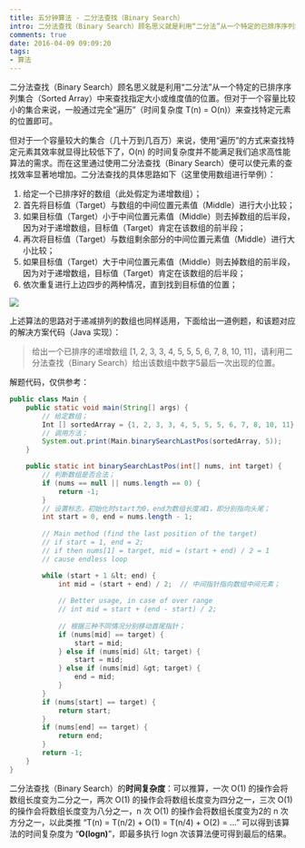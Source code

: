 ```yaml
---
title: 五分钟算法 - 二分法查找（Binary Search）
intro: 二分法查找（Binary Search）顾名思义就是利用“二分法”从一个特定的已排序序列集合（Sorted Array）中来查找指定大小或维度值的位置。但对于一个容量比较小的集合来说，一般通过完全“遍历”（时间复杂度 T(n) = O(n)）来查找特定元素的位置即可。
comments: true
date: 2016-04-09 09:09:20
tags:
- 算法
---
```


二分法查找（Binary Search）顾名思义就是利用“二分法”从一个特定的已排序序列集合（Sorted Array）中来查找指定大小或维度值的位置。但对于一个容量比较小的集合来说，一般通过完全“遍历”（时间复杂度 T(n) = O(n)）来查找特定元素的位置即可。

但对于一个容量较大的集合（几十万到几百万）来说，使用“遍历”的方式来查找特定元素其效率就显得比较低下了，O(n) 的时间复杂度并不能满足我们追求高性能算法的需求。而在这里通过使用二分法查找（Binary Search）便可以使元素的查找效率显著地增加。二分法查找的具体思路如下（这里使用数组进行举例）：

1. 给定一个已排序好的数组（此处假定为递增数组）；
2. 首先将目标值（Target）与数组的中间位置元素值（Middle）进行大小比较；
3. 如果目标值（Target）小于中间位置元素值（Middle）则去掉数组的后半段，因为对于递增数组，目标值（Target）肯定在该数组的前半段；
4. 再次将目标值（Target）与数组剩余部分的中间位置元素值（Middle）进行大小比较；
5. 如果目标值（Target）大于中间位置元素值（Middle）则去掉数组的前半段，因为对于递增数组，目标值（Target）肯定在该数组的后半段；
6. 依次重复进行上边四步的两种情况，直到找到目标值的位置；

![](1.jpg)


上述算法的思路对于递减排列的数组也同样适用，下面给出一道例题，和该题对应的解决方案代码（Java 实现）：

> 给出一个已排序的递增数组 [1, 2, 3, 3, 4, 5, 5, 5, 6, 7, 8, 10, 11]，请利用二分法查找（Binary Search）给出该数组中数字5最后一次出现的位置。

解题代码，仅供参考：

```java
public class Main {
    public static void main(String[] args) {
	    // 给定数组；
        Int [] sortedArray = {1, 2, 3, 3, 4, 5, 5, 5, 6, 7, 8, 10, 11};
	    // 调用方法；
        System.out.print(Main.binarySearchLastPos(sortedArray, 5));
    }

    public static int binarySearchLastPos(int[] nums, int target) {
        // 判断数组是否合法；
        if (nums == null || nums.length == 0) {
            return -1;
        }  
        // 设置标志，初始化时start为0，end为数组长度减1，即分别指向头尾；
        int start = 0, end = nums.length - 1;
        
        // Main method (find the last position of the target)
        // if start = 1, end = 2;
        // if then nums[1] = target, mid = (start + end) / 2 = 1
        // cause endless loop

        while (start + 1 &lt; end) {
            int mid = (start + end) / 2;  // 中间指针指向数组中间元素；
            
            // Better usage, in case of over range
            // int mid = start + (end - start) / 2;
            
            // 根据三种不同情况分别移动首尾指针；
            if (nums[mid] == target) {
                start = mid;  
            } else if (nums[mid] &lt; target) {
                start = mid;
            } else if (nums[mid] &gt; target) {
                end = mid;
            }
        }
        if (nums[start] == target) {
            return start;
        }
        if (nums[end] == target) {
            return end;
        }
        return -1;
    }
}
```


二分法查找（Binary Search）的**时间复杂度**：可以推算，一次 O(1) 的操作会将数组长度变为二分之一，两次 O(1) 的操作会将数组长度变为四分之一，三次 O(1) 的操作会将数组长度变为八分之一，n 次 O(1) 的操作会将数组长度变为2的 n 次方分之一，以此类推 “T(n) = T(n/2) + O(1) = T(n/4) + O(2) = ...” 可以得到该算法的时间复杂度为 “**O(logn)**”，即最多执行 logn 次该算法便可得到最后的结果。

